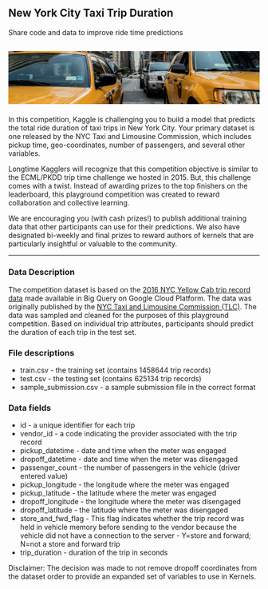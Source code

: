 ## New York City Taxi Trip Duration
Share code and data to improve ride time predictions

![](https://github.com/JKeun/dss-regression-datasets/blob/master/project-nyc-taxi-trip-duration-data/header.png)
---

In this competition, Kaggle is challenging you to build a model that predicts the total ride duration of taxi trips in New York City. Your primary dataset is one released by the NYC Taxi and Limousine Commission, which includes pickup time, geo-coordinates, number of passengers, and several other variables.

Longtime Kagglers will recognize that this competition objective is similar to the ECML/PKDD trip time challenge we hosted in 2015. But, this challenge comes with a twist. Instead of awarding prizes to the top finishers on the leaderboard, this playground competition was created to reward collaboration and collective learning.

We are encouraging you (with cash prizes!) to publish additional training data that other participants can use for their predictions. We also have designated bi-weekly and final prizes to reward authors of kernels that are particularly insightful or valuable to the community.

---

### Data Description
The competition dataset is based on the [2016 NYC Yellow Cab trip record data](https://cloud.google.com/bigquery/public-data/nyc-tlc-trips) made available in Big Query on Google Cloud Platform. The data was originally published by the [NYC Taxi and Limousine Commission (TLC)](http://www.nyc.gov/html/tlc/html/about/trip_record_data.shtml). The data was sampled and cleaned for the purposes of this playground competition. Based on individual trip attributes, participants should predict the duration of each trip in the test set.

### File descriptions

- train.csv - the training set (contains 1458644 trip records)
- test.csv - the testing set (contains 625134 trip records)
- sample_submission.csv - a sample submission file in the correct format

### Data fields

- id - a unique identifier for each trip
- vendor_id - a code indicating the provider associated with the trip record
- pickup_datetime - date and time when the meter was engaged
- dropoff_datetime - date and time when the meter was disengaged
- passenger_count - the number of passengers in the vehicle (driver entered value)
- pickup_longitude - the longitude where the meter was engaged
- pickup_latitude - the latitude where the meter was engaged
- dropoff_longitude - the longitude where the meter was disengaged
- dropoff_latitude - the latitude where the meter was disengaged
- store_and_fwd_flag - This flag indicates whether the trip record was held in vehicle memory before sending to the vendor because the vehicle did not have a connection to the server - Y=store and forward; N=not a store and forward trip
- trip_duration - duration of the trip in seconds

Disclaimer: The decision was made to not remove dropoff coordinates from the dataset order to provide an expanded set of variables to use in Kernels.

